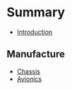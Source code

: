 # Summary

* [Introduction](README.md)

## Manufacture

* [Chassis](chassis.md)
* [Avionics](avionics.md)

